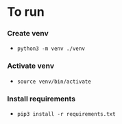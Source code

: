 # To run
### Create venv
- `python3 -m venv ./venv`
### Activate venv
- `source venv/bin/activate`
### Install requirements
- `pip3 install -r requirements.txt`
